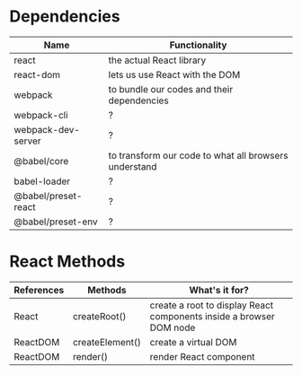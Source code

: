 # Dependencies
| Name                | Functionality                                         |
|---------------------|-------------------------------------------------------|
| react               | the actual React library                              |
| react-dom           | lets us use React with the DOM                        |
| webpack             | to bundle our codes and their dependencies            |
| webpack-cli         | ?                                                     |
| webpack-dev-server  | ?                                                     |
| @babel/core         | to transform our code to what all browsers understand |
| babel-loader        | ?                                                     |
| @babel/preset-react | ?                                                     |
| @babel/preset-env   | ?                                                     |

# React Methods
| References | Methods         | What's it for?                                                      |
|------------|-----------------|---------------------------------------------------------------------|
| React      | createRoot()    | create a root to display React components inside a browser DOM node |
| ReactDOM   | createElement() | create a virtual DOM                                                |
| ReactDOM   | render()        | render React component                                              |
